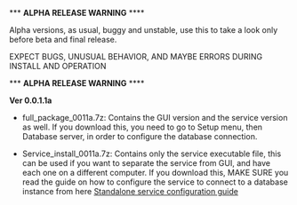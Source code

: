 ﻿*** **ALPHA RELEASE WARNING** ****

Alpha versions, as usual, buggy and unstable, use this to take a look only before beta and final release.

EXPECT BUGS, UNUSUAL BEHAVIOR, AND MAYBE ERRORS DURING INSTALL AND OPERATION

﻿*** **ALPHA RELEASE WARNING** ****

**Ver 0.0.1.1a**

* full_package_0011a.7z:
Contains the GUI version and the service version as well.
If you download this, you need to go to Setup menu, then Database server, in order to configure the database connection.

* Service_install_0011a.7z:
Contains only the service executable file, this can be used if you want to separate the service from GUI, and have each one on a different computer.
If you download this, MAKE SURE you read the guide on how to configure the service to connect to a database instance from here [Standalone service configuration guide](https://github.com/salehram/mikrotik-proxy-logger/wiki/Standalone-service-configuration-guide)
